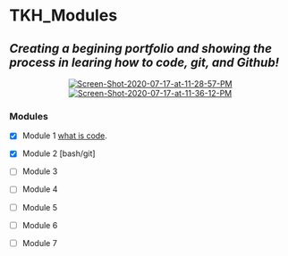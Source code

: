 # TKH_Modules
*<h2>Creating a begining portfolio and showing the process in learing how to code, git, and Github!</h2>*
<center><a href="https://ibb.co/dtCShW3"><img src="https://i.ibb.co/dtCShW3/Screen-Shot-2020-07-17-at-11-28-57-PM.png" alt="Screen-Shot-2020-07-17-at-11-28-57-PM" border="0"></a></center>
<center><a href="https://ibb.co/LnBTxHV"><img src="https://i.ibb.co/LnBTxHV/Screen-Shot-2020-07-17-at-11-36-12-PM.png" alt="Screen-Shot-2020-07-17-at-11-36-12-PM" border="0"></a></center>
 <h3> Modules </h3>

- [x] Module 1 [what is code](https://github.com/JenniferSmith007/TKH_Modules/commit/221e81d416b3d0540e3493ed7ccdaf227563c28c).

- [x] Module 2 [bash/git] 

- [ ] Module 3

- [ ] Module 4

- [ ] Module 5

- [ ] Module 6

- [ ] Module 7
